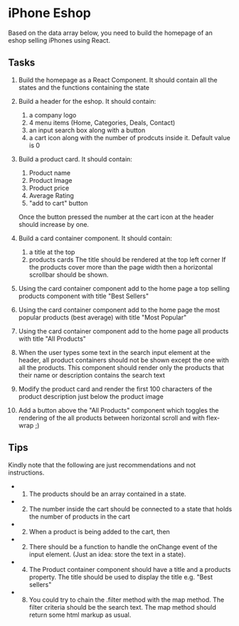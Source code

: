 # iPhone Eshop

Based on the data array below, you need to build the homepage of an eshop selling iPhones using React.


## Tasks

1. Build the homepage as a React Component. It should contain all the states and the functions containing the state
2. Build a header for the eshop. It should contain:
   1. a company logo
   2. 4 menu items (Home, Categories, Deals, Contact)
   3. an input search box along with a button
   4. a cart icon along with the number of prodcuts inside it. Default value is 0

3. Build a product card. It should contain:
   1.  Product name
   2.  Product Image
   3.  Product price
   4.  Average Rating
   5.  "add to cart" button
   
   Once the button pressed the number at the cart icon at the header should increase by one.

4. Build a card container component. It should contain: 
   1. a title at the top
   2. products cards
   The title should be rendered at the top left corner
   If the products cover more than the page width then a horizontal scrollbar should be shown.


5. Using the card container component add to the home page a top selling products component with title "Best Sellers"
6. Using the card container component add to the home page the most popular products (best average) with title "Most Popular"
7. Using the card container component add to the home page all products with title "All Products"
8. When the user types some text in the search input element at the header, all product containers should not be shown except the one with all the products. This component should render only the products that their name or description contains the search text

9. Modify the product card and render the first 100 characters of the product description just below the product image
10. Add a button above the "All Products" component which toggles the rendering of the all products between horizontal scroll and with flex-wrap ;)


## Tips

   Kindly note that the following are just recommendations and not instructions.

 - 1. The products should be an array contained in a state.
 - 2. The number inside the cart should be connected to a state that holds the number of products in the cart
 - 2. When a product is being added to the cart, then 
 - 2. There should be a function to handle the onChange event of the input element. (Just an idea: store the text in a state). 
 - 4. The Product container component should have a title and a products property. The title should be used to display the title e.g. "Best sellers"
 - 8. You could try to chain the .filter method with the map method. The filter criteria should be the search text. The map method should return some html markup as usual.